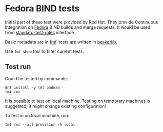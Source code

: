 # Fedora BIND tests

Initial part of these test were provided by Red Hat.
They provide Continuous Integration on [Fedora](https://fedoraproject.org) BIND builds and merge requests.
It would be used from [standard-test-roles](https://docs.fedoraproject.org/en-US/ci/standard-test-roles/) interface.

Basic metadata are in [fmf](https://fmf.readthedocs.io/en/latest/overview.html),
tests are written in [beakerlib](https://github.com/beakerlib/beakerlib).

Use `fmf show` tool to filter current tests.

## Test run

Could be tested by commands:

    dnf install -y tmt podman
    tmt run

It is possible to test on local machine. 
Testing on temporary machines is suggested, it might change existing configuration!

To test in on local machine, run:

    tmt run --all provision -h local
